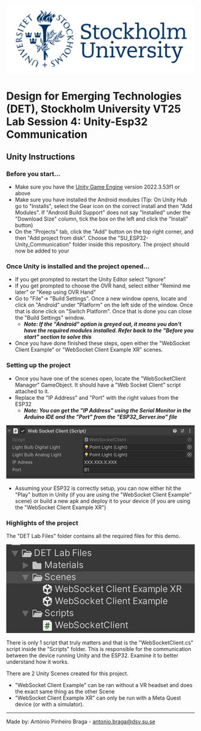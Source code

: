 ![SU Logo](/SU_Logo/SU_logo.png "Stockholm University")

# Design for Emerging Technologies (DET), Stockholm University VT25 Lab Session 4: Unity-Esp32 Communication

## Unity Instructions

### Before you start...

 - Make sure you have the [Unity Game Engine](https://www.arduino.cc/en/software) version 2022.3.53f1 or above
 - Make sure you have installed the Android modules (Tip: On Unity Hub go to "Installs", select the Gear icon on the correct install and then "Add Modules". If "Android Build Support" does not say "Installed" under the "Download Size" column, tick the box on the left and click the "Install" button)
 - On the "Projects" tab, click the "Add" button on the top right corner, and then "Add project from disk". Choose the "SU_ESP32-Unity_Communication" folder inside this repository. The project should now be added to your 

### Once Unity is installed and the project opened...

- If you get prompted to restart the Unity Editor select "Ignore"
- If you get prompted to choose the OVR hand, select either "Remind me later" or "Keep using OVR Hand"
- Go to "File"-> "Build Settings". Once a new window opens, locate and click on "Android" under "Platform" on the left side of the window. Once that is done click on "Switch Platform". Once that is done you can close the "Build Settings" window.
  - ***Note: If the "Android" option is greyed out, it means you don't have the required modules installed. Refer back to the "Before you start" section to solve this***
- Once you have done finished these steps, open either the "WebSocket Client Example" or "WebSocket Client Example XR" scenes.

### Setting up the project

- Once you have one of the scenes open, locate the "WebSocketClient Manager" GameObject. It should have a "Web Socket Client" script attached to it.
- Replace the "IP Address" and "Port" with the right values from the ESP32
  - ***Note: You can get the "IP Address" using the Serial Monitor in the Arduino IDE and the "Port" from the "ESP32_Server.ino" file***

![Project Files](/DET_Lab4_Unity/rsc/ClientScript.png "Stockholm University")

- Assuming your ESP32 is correctly setup, you can now either hit the "Play" button in Unity (if you are using the "WebSocket Client Example" scene) or build a new apk and deploy it to your device (if you are using the "WebSocket Client Example XR")

### Highlights of the project

The "DET Lab Files" folder contains all the required files for this demo.

![Project Files](/DET_Lab4_Unity/rsc/UnityFolder.png "Stockholm University")

There is only 1 script that truly matters and that is the "WebSocketClient.cs" script inside the "Scripts" folder. This is responsible for the communication between the device running Unity and the ESP32. Examine it to better understand how it works.

There are 2 Unity Scenes created for this project.

- "WebSocket Client Example" can be ran without a VR headset and does the exact same thing as the other Scene
- "WebSocket Client Example XR" can only be run with a Meta Quest device (or with a simulator).

---
Made by: António Pinheiro Braga - antonio.braga@dsv.su.se